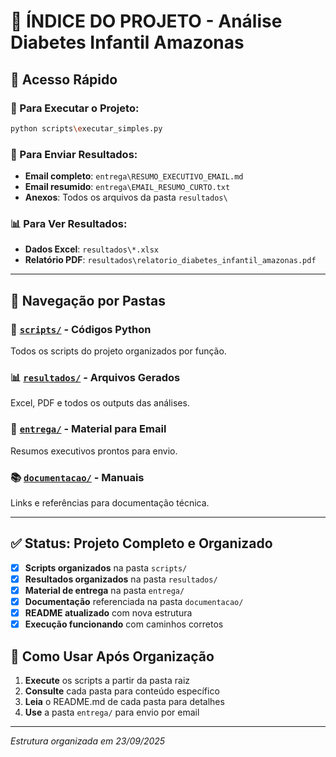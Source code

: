 # 📂 ÍNDICE DO PROJETO - Análise Diabetes Infantil Amazonas

## 🎯 Acesso Rápido

### 🚀 Para Executar o Projeto:
```bash
python scripts\executar_simples.py
```

### 📧 Para Enviar Resultados:
- **Email completo**: `entrega\RESUMO_EXECUTIVO_EMAIL.md`
- **Email resumido**: `entrega\EMAIL_RESUMO_CURTO.txt`
- **Anexos**: Todos os arquivos da pasta `resultados\`

### 📊 Para Ver Resultados:
- **Dados Excel**: `resultados\*.xlsx`
- **Relatório PDF**: `resultados\relatorio_diabetes_infantil_amazonas.pdf`

---

## 📁 Navegação por Pastas

### 🐍 [`scripts/`](scripts/) - Códigos Python
Todos os scripts do projeto organizados por função.

### 📊 [`resultados/`](resultados/) - Arquivos Gerados  
Excel, PDF e todos os outputs das análises.

### 📧 [`entrega/`](entrega/) - Material para Email
Resumos executivos prontos para envio.

### 📚 [`documentacao/`](documentacao/) - Manuais
Links e referências para documentação técnica.

---

## ✅ Status: Projeto Completo e Organizado

- [x] **Scripts organizados** na pasta `scripts/`
- [x] **Resultados organizados** na pasta `resultados/`  
- [x] **Material de entrega** na pasta `entrega/`
- [x] **Documentação** referenciada na pasta `documentacao/`
- [x] **README atualizado** com nova estrutura
- [x] **Execução funcionando** com caminhos corretos

## 🔄 Como Usar Após Organização

1. **Execute** os scripts a partir da pasta raiz
2. **Consulte** cada pasta para conteúdo específico
3. **Leia** o README.md de cada pasta para detalhes
4. **Use** a pasta `entrega/` para envio por email

---

*Estrutura organizada em 23/09/2025*